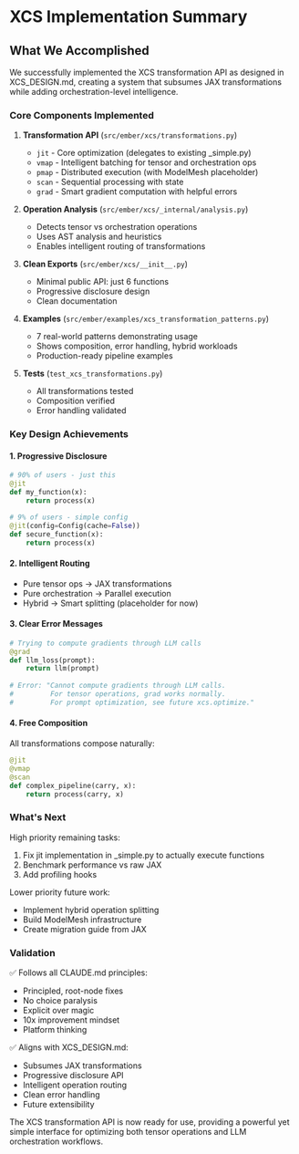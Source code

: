 # XCS Implementation Summary

## What We Accomplished

We successfully implemented the XCS transformation API as designed in XCS_DESIGN.md, creating a system that subsumes JAX transformations while adding orchestration-level intelligence.

### Core Components Implemented

1. **Transformation API** (`src/ember/xcs/transformations.py`)
   - `jit` - Core optimization (delegates to existing _simple.py)
   - `vmap` - Intelligent batching for tensor and orchestration ops
   - `pmap` - Distributed execution (with ModelMesh placeholder)
   - `scan` - Sequential processing with state
   - `grad` - Smart gradient computation with helpful errors

2. **Operation Analysis** (`src/ember/xcs/_internal/analysis.py`)
   - Detects tensor vs orchestration operations
   - Uses AST analysis and heuristics
   - Enables intelligent routing of transformations

3. **Clean Exports** (`src/ember/xcs/__init__.py`)
   - Minimal public API: just 6 functions
   - Progressive disclosure design
   - Clean documentation

4. **Examples** (`src/ember/examples/xcs_transformation_patterns.py`)
   - 7 real-world patterns demonstrating usage
   - Shows composition, error handling, hybrid workloads
   - Production-ready pipeline examples

5. **Tests** (`test_xcs_transformations.py`)
   - All transformations tested
   - Composition verified
   - Error handling validated

### Key Design Achievements

#### 1. Progressive Disclosure
```python
# 90% of users - just this
@jit
def my_function(x):
    return process(x)

# 9% of users - simple config
@jit(config=Config(cache=False))
def secure_function(x):
    return process(x)
```

#### 2. Intelligent Routing
- Pure tensor ops → JAX transformations
- Pure orchestration → Parallel execution
- Hybrid → Smart splitting (placeholder for now)

#### 3. Clear Error Messages
```python
# Trying to compute gradients through LLM calls
@grad
def llm_loss(prompt):
    return llm(prompt)
    
# Error: "Cannot compute gradients through LLM calls.
#         For tensor operations, grad works normally.
#         For prompt optimization, see future xcs.optimize."
```

#### 4. Free Composition
All transformations compose naturally:
```python
@jit
@vmap
@scan
def complex_pipeline(carry, x):
    return process(carry, x)
```

### What's Next

High priority remaining tasks:
1. Fix jit implementation in _simple.py to actually execute functions
2. Benchmark performance vs raw JAX
3. Add profiling hooks

Lower priority future work:
- Implement hybrid operation splitting
- Build ModelMesh infrastructure
- Create migration guide from JAX

### Validation

✅ Follows all CLAUDE.md principles:
- Principled, root-node fixes
- No choice paralysis
- Explicit over magic
- 10x improvement mindset
- Platform thinking

✅ Aligns with XCS_DESIGN.md:
- Subsumes JAX transformations
- Progressive disclosure API
- Intelligent operation routing
- Clean error handling
- Future extensibility

The XCS transformation API is now ready for use, providing a powerful yet simple interface for optimizing both tensor operations and LLM orchestration workflows.